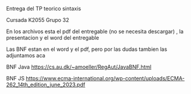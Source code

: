Entrega del TP teorico sintaxis 

Cursada K2055 
Grupo 32

En los archivos esta el pdf del entregable (no se necesita descargar) , la presentacion y el word del entregable

Las BNF estan en el word y el pdf, pero por las dudas tambien las adjuntamos aca 

BNF Java 
https://cs.au.dk/~amoeller/RegAut/JavaBNF.html

BNF JS
https://www.ecma-international.org/wp-content/uploads/ECMA-262_14th_edition_june_2023.pdf



